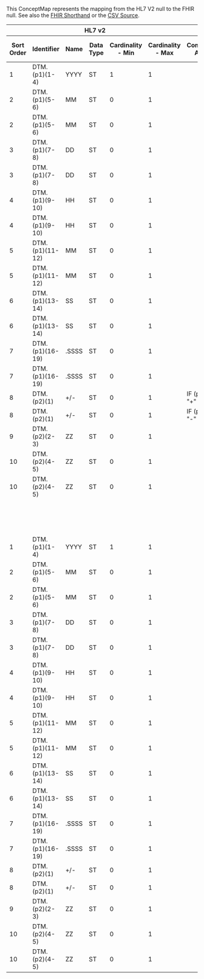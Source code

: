 
This ConceptMap represents the mapping from the HL7 V2 null to the FHIR null. See also the <a href='https://github.com/HL7/v2-to-fhir/blob/master/tank/Datatype DTM to dateTime.fsh'>FHIR Shorthand</a> or the <a href='https://github.com/HL7/v2-to-fhir/blob/master/mappings/datatypes/HL7 Data Type - FHIR R4_ DTM - Sheet1.csv'>CSV Source</a>.
<table class='grid'><thead>
<tr><th colspan='6'>HL7 v2</th><th colspan='3'>Condition (IF True, args)</th><th colspan='7'>HL7 FHIR</th><th rowspan='2'>Comments</th></tr>
<tr><th title='Rows are listed in sequence of how they appear in the v2 standard. The first column, Sort Order, provides a sort order that can re-create the original v2 standard sequence in case one opts to re-sort/filter the rows.'>Sort Order</th><th title='Contains the formal Data Type Name and Component Sequence according to the base standard using "." as the delimiter.'>Identifier</th><th title='The formal name of the field in the most current published version.'>Name</th><th title='The data type of the field in the most current published version if not deprecated, otherwise the data type at the time it was deprecated and removed.'>Data Type</th><th title='The V2 min cardinality expressed numerically.'>Cardinality - Min</th><th title='The V2 max cardinality expressed numerically.' style='border-right: 2px'>Cardinality - Max</th><th title='Condition in an easy to read syntax (Computable ANTLR)'>Computable ANTLR</th><th title='Condition in FHIRPath Notation'>Computable FHIRPath</th><th title='Condition expressed in narrative form' style='border-right: 2px'>Narrative</th><th title='An existing FHIR attribute in the target FHIR version.'>FHIR Attribute</th><th title='The FHIR attribute’s data type in the target FHIR version.'>Proposed Extension</th><th title='The proposed FHIR Extension.'>Data Type</th><th title='The FHIR min cardinality expressed numerically.'>Cardinality - Min</th><th title='The FHIR max cardinality expressed numerically.' style='border-right: 2px'>Cardinality - Max</th><th title='The URL to the Data Type Map that is to be used for the attribute in this segment.'>Data Type Mapping</th><th title='The fixed or computed value to assign.'>Assignment</th><th title='Mapping for terminology tables.'>Vocabulary</th></tr></thead>
<tbody>
<tr><td>1</td><td>DTM.(p1)(1-4)</td><td>YYYY</td><td>ST</td><td>1</td><td style='border-right: 2px'>1</td><td></td><td></td><td style='border-right: 2px'></td><td><a href='https://hl7.org/fhir/R4/datatypes-definitions.html#dateTime.'>dateTime.</a>(p1)(1-4)</td><td></td><td></td><td>1</td><td>1</td><td></td><td></td><td></td><td></td></tr>
<tr><td>2</td><td>DTM.(p1)(5-6)</td><td>MM</td><td>ST</td><td>0</td><td style='border-right: 2px'>1</td><td></td><td></td><td style='border-right: 2px'></td><td><a href='https://hl7.org/fhir/R4/datatypes-definitions.html#dateTime.'>dateTime.</a>(p1)(5)</td><td></td><td></td><td>0</td><td>1</td><td></td><td></td><td>"-"</td><td></td></tr>
<tr><td>2</td><td>DTM.(p1)(5-6)</td><td>MM</td><td>ST</td><td>0</td><td style='border-right: 2px'>1</td><td></td><td></td><td style='border-right: 2px'></td><td><a href='https://hl7.org/fhir/R4/datatypes-definitions.html#dateTime.'>dateTime.</a>(p1)(6-7)</td><td></td><td></td><td>0</td><td>1</td><td></td><td></td><td></td><td></td></tr>
<tr><td>3</td><td>DTM.(p1)(7-8)</td><td>DD</td><td>ST</td><td>0</td><td style='border-right: 2px'>1</td><td></td><td></td><td style='border-right: 2px'></td><td><a href='https://hl7.org/fhir/R4/datatypes-definitions.html#dateTime.'>dateTime.</a>(p1)(8)</td><td></td><td></td><td>0</td><td>1</td><td></td><td></td><td>"-"</td><td></td></tr>
<tr><td>3</td><td>DTM.(p1)(7-8)</td><td>DD</td><td>ST</td><td>0</td><td style='border-right: 2px'>1</td><td></td><td></td><td style='border-right: 2px'></td><td><a href='https://hl7.org/fhir/R4/datatypes-definitions.html#dateTime.'>dateTime.</a>(p1)(9-10)</td><td></td><td></td><td>0</td><td>1</td><td></td><td></td><td></td><td></td></tr>
<tr><td>4</td><td>DTM.(p1)(9-10)</td><td>HH</td><td>ST</td><td>0</td><td style='border-right: 2px'>1</td><td></td><td></td><td style='border-right: 2px'></td><td><a href='https://hl7.org/fhir/R4/datatypes-definitions.html#dateTime.'>dateTime.</a>(p1)(11)</td><td></td><td></td><td>0</td><td>1</td><td></td><td></td><td>"T"</td><td></td></tr>
<tr><td>4</td><td>DTM.(p1)(9-10)</td><td>HH</td><td>ST</td><td>0</td><td style='border-right: 2px'>1</td><td></td><td></td><td style='border-right: 2px'></td><td><a href='https://hl7.org/fhir/R4/datatypes-definitions.html#dateTime.'>dateTime.</a>(p1)(12-13)</td><td></td><td></td><td>0</td><td>1</td><td></td><td></td><td></td><td></td></tr>
<tr><td>5</td><td>DTM.(p1)(11-12)</td><td>MM</td><td>ST</td><td>0</td><td style='border-right: 2px'>1</td><td></td><td></td><td style='border-right: 2px'></td><td><a href='https://hl7.org/fhir/R4/datatypes-definitions.html#dateTime.'>dateTime.</a>(p1)(14)</td><td></td><td></td><td>0</td><td>1</td><td></td><td></td><td>":"</td><td></td></tr>
<tr><td>5</td><td>DTM.(p1)(11-12)</td><td>MM</td><td>ST</td><td>0</td><td style='border-right: 2px'>1</td><td></td><td></td><td style='border-right: 2px'></td><td><a href='https://hl7.org/fhir/R4/datatypes-definitions.html#dateTime.'>dateTime.</a>(p1)(15-16)</td><td></td><td></td><td>0</td><td>1</td><td></td><td></td><td></td><td></td></tr>
<tr><td>6</td><td>DTM.(p1)(13-14)</td><td>SS</td><td>ST</td><td>0</td><td style='border-right: 2px'>1</td><td></td><td></td><td style='border-right: 2px'></td><td><a href='https://hl7.org/fhir/R4/datatypes-definitions.html#dateTime.'>dateTime.</a>(p1)(17)</td><td></td><td></td><td>0</td><td>1</td><td></td><td></td><td>":"</td><td></td></tr>
<tr><td>6</td><td>DTM.(p1)(13-14)</td><td>SS</td><td>ST</td><td>0</td><td style='border-right: 2px'>1</td><td></td><td></td><td style='border-right: 2px'></td><td><a href='https://hl7.org/fhir/R4/datatypes-definitions.html#dateTime.'>dateTime.</a>(p1)(18-19)</td><td></td><td></td><td>0</td><td>1</td><td></td><td></td><td></td><td></td></tr>
<tr><td>7</td><td>DTM.(p1)(16-19)</td><td>.SSSS</td><td>ST</td><td>0</td><td style='border-right: 2px'>1</td><td></td><td></td><td style='border-right: 2px'></td><td><a href='https://hl7.org/fhir/R4/datatypes-definitions.html#dateTime.'>dateTime.</a>(p1)(20)</td><td></td><td></td><td>0</td><td>1</td><td></td><td></td><td>":"</td><td></td></tr>
<tr><td>7</td><td>DTM.(p1)(16-19)</td><td>.SSSS</td><td>ST</td><td>0</td><td style='border-right: 2px'>1</td><td></td><td></td><td style='border-right: 2px'></td><td><a href='https://hl7.org/fhir/R4/datatypes-definitions.html#dateTime.'>dateTime.</a>(p1)(<a href='#broken'><span style='font-weight: bold; color: red'>21-...</span></a>)</td><td></td><td></td><td>0</td><td>1</td><td></td><td></td><td></td><td></td></tr>
<tr><td>8</td><td>DTM.(p2)(1)</td><td>+/-</td><td>ST</td><td>0</td><td style='border-right: 2px'>1</td><td>IF (p2)(1) IS "+"</td><td></td><td style='border-right: 2px'></td><td><a href='https://hl7.org/fhir/R4/datatypes-definitions.html#dateTime.'>dateTime.</a>(p2)(1)</td><td></td><td></td><td>0</td><td>1</td><td></td><td></td><td>"+"</td><td></td></tr>
<tr><td>8</td><td>DTM.(p2)(1)</td><td>+/-</td><td>ST</td><td>0</td><td style='border-right: 2px'>1</td><td>IF (p2)(1) IS "-"</td><td></td><td style='border-right: 2px'></td><td><a href='https://hl7.org/fhir/R4/datatypes-definitions.html#dateTime.'>dateTime.</a>(p2)(1)</td><td></td><td></td><td>0</td><td>1</td><td></td><td></td><td>"-"</td><td></td></tr>
<tr><td>9</td><td>DTM.(p2)(2-3)</td><td>ZZ</td><td>ST</td><td>0</td><td style='border-right: 2px'>1</td><td></td><td></td><td style='border-right: 2px'></td><td><a href='https://hl7.org/fhir/R4/datatypes-definitions.html#dateTime.'>dateTime.</a>(p2)(2-3)</td><td></td><td></td><td>0</td><td>1</td><td></td><td></td><td></td><td></td></tr>
<tr><td>10</td><td>DTM.(p2)(4-5)</td><td>ZZ</td><td>ST</td><td>0</td><td style='border-right: 2px'>1</td><td></td><td></td><td style='border-right: 2px'></td><td><a href='https://hl7.org/fhir/R4/datatypes-definitions.html#dateTime.'>dateTime.</a>(p2)(4)</td><td></td><td></td><td>0</td><td>1</td><td></td><td></td><td>":"</td><td></td></tr>
<tr><td>10</td><td>DTM.(p2)(4-5)</td><td>ZZ</td><td>ST</td><td>0</td><td style='border-right: 2px'>1</td><td></td><td></td><td style='border-right: 2px'></td><td><a href='https://hl7.org/fhir/R4/datatypes-definitions.html#dateTime.'>dateTime.</a>(p2)(5-6)</td><td></td><td></td><td>0</td><td>1</td><td></td><td></td><td></td><td></td></tr>
<tr><td></td><td></td><td></td><td></td><td></td><td style='border-right: 2px'></td><td></td><td></td><td style='border-right: 2px'></td><td></td><td></td><td></td><td></td><td></td><td></td><td></td><td></td><td></td></tr>
<tr><td></td><td></td><td></td><td></td><td></td><td style='border-right: 2px'></td><td></td><td></td><td style='border-right: 2px'></td><td></td><td></td><td></td><td></td><td></td><td></td><td></td><td></td><td></td></tr>
<tr><td></td><td></td><td></td><td></td><td></td><td style='border-right: 2px'></td><td></td><td></td><td style='border-right: 2px'></td><td></td><td></td><td></td><td></td><td></td><td></td><td></td><td></td><td></td></tr>
<tr><td></td><td></td><td></td><td></td><td></td><td style='border-right: 2px'></td><td></td><td></td><td style='border-right: 2px'></td><td></td><td></td><td></td><td></td><td></td><td></td><td></td><td></td><td></td></tr>
<tr><td></td><td></td><td></td><td></td><td></td><td style='border-right: 2px'></td><td></td><td></td><td style='border-right: 2px'></td><td></td><td></td><td></td><td></td><td></td><td></td><td></td><td></td><td></td></tr>
<tr><td></td><td></td><td></td><td></td><td></td><td style='border-right: 2px'></td><td></td><td></td><td style='border-right: 2px'></td><td></td><td></td><td></td><td></td><td></td><td></td><td></td><td></td><td></td></tr>
<tr><td></td><td></td><td></td><td></td><td></td><td style='border-right: 2px'></td><td></td><td></td><td style='border-right: 2px'></td><td><a href='#broken'><span style='font-weight: bold; color: red'>ISO 8601</span></a></td><td></td><td></td><td></td><td></td><td></td><td></td><td></td><td></td></tr>
<tr><td></td><td></td><td></td><td></td><td></td><td style='border-right: 2px'></td><td></td><td></td><td style='border-right: 2px'></td><td></td><td></td><td></td><td></td><td></td><td></td><td></td><td></td><td></td></tr>
<tr><td></td><td></td><td></td><td></td><td></td><td style='border-right: 2px'></td><td></td><td></td><td style='border-right: 2px'></td><td></td><td></td><td></td><td></td><td></td><td></td><td></td><td></td><td></td></tr>
<tr><td></td><td></td><td></td><td></td><td></td><td style='border-right: 2px'></td><td></td><td></td><td style='border-right: 2px'></td><td></td><td></td><td></td><td></td><td></td><td></td><td></td><td></td><td></td></tr>
<tr><td></td><td></td><td></td><td></td><td></td><td style='border-right: 2px'></td><td></td><td></td><td style='border-right: 2px'></td><td></td><td></td><td></td><td></td><td></td><td></td><td></td><td></td><td></td></tr>
<tr><td></td><td></td><td></td><td></td><td></td><td style='border-right: 2px'></td><td></td><td></td><td style='border-right: 2px'></td><td></td><td></td><td></td><td></td><td></td><td></td><td></td><td></td><td></td></tr>
<tr><td>1</td><td>DTM.(p1)(1-4)</td><td>YYYY</td><td>ST</td><td>1</td><td style='border-right: 2px'>1</td><td></td><td></td><td style='border-right: 2px'></td><td>1</td><td>DTM.(p1)(1-4)</td><td><a href='#broken'><span style='font-weight: bold; color: red'>YYYY</span></a></td><td>ST</td><td>1</td><td><a href='ConceptMap-datatype-1-to-yyyy.html'>1</a></td><td></td><td></td><td></td></tr>
<tr><td>2</td><td>DTM.(p1)(5-6)</td><td>MM</td><td>ST</td><td>0</td><td style='border-right: 2px'>1</td><td></td><td></td><td style='border-right: 2px'></td><td>2</td><td>DTM.(p1)(5-6)</td><td><a href='#broken'><span style='font-weight: bold; color: red'>MM</span></a></td><td>ST</td><td>0</td><td><a href='ConceptMap-datatype-1-to-mm.html'>1</a></td><td></td><td></td><td></td></tr>
<tr><td>2</td><td>DTM.(p1)(5-6)</td><td>MM</td><td>ST</td><td>0</td><td style='border-right: 2px'>1</td><td></td><td></td><td style='border-right: 2px'></td><td>2</td><td>DTM.(p1)(5-6)</td><td><a href='#broken'><span style='font-weight: bold; color: red'>MM</span></a></td><td>ST</td><td>0</td><td><a href='ConceptMap-datatype-1-to-mm.html'>1</a></td><td></td><td></td><td></td></tr>
<tr><td>3</td><td>DTM.(p1)(7-8)</td><td>DD</td><td>ST</td><td>0</td><td style='border-right: 2px'>1</td><td></td><td></td><td style='border-right: 2px'></td><td>3</td><td>DTM.(p1)(7-8)</td><td><a href='#broken'><span style='font-weight: bold; color: red'>DD</span></a></td><td>ST</td><td>0</td><td><a href='ConceptMap-datatype-1-to-dd.html'>1</a></td><td></td><td></td><td></td></tr>
<tr><td>3</td><td>DTM.(p1)(7-8)</td><td>DD</td><td>ST</td><td>0</td><td style='border-right: 2px'>1</td><td></td><td></td><td style='border-right: 2px'></td><td>3</td><td>DTM.(p1)(7-8)</td><td><a href='#broken'><span style='font-weight: bold; color: red'>DD</span></a></td><td>ST</td><td>0</td><td><a href='ConceptMap-datatype-1-to-dd.html'>1</a></td><td></td><td></td><td></td></tr>
<tr><td>4</td><td>DTM.(p1)(9-10)</td><td>HH</td><td>ST</td><td>0</td><td style='border-right: 2px'>1</td><td></td><td></td><td style='border-right: 2px'></td><td>4</td><td>DTM.(p1)(9-10)</td><td><a href='#broken'><span style='font-weight: bold; color: red'>HH</span></a></td><td>ST</td><td>0</td><td><a href='ConceptMap-datatype-1-to-hh.html'>1</a></td><td></td><td></td><td></td></tr>
<tr><td>4</td><td>DTM.(p1)(9-10)</td><td>HH</td><td>ST</td><td>0</td><td style='border-right: 2px'>1</td><td></td><td></td><td style='border-right: 2px'></td><td>4</td><td>DTM.(p1)(9-10)</td><td><a href='#broken'><span style='font-weight: bold; color: red'>HH</span></a></td><td>ST</td><td>0</td><td><a href='ConceptMap-datatype-1-to-hh.html'>1</a></td><td></td><td></td><td></td></tr>
<tr><td>5</td><td>DTM.(p1)(11-12)</td><td>MM</td><td>ST</td><td>0</td><td style='border-right: 2px'>1</td><td></td><td></td><td style='border-right: 2px'></td><td>5</td><td>DTM.(p1)(11-12)</td><td><a href='#broken'><span style='font-weight: bold; color: red'>MM</span></a></td><td>ST</td><td>0</td><td><a href='ConceptMap-datatype-1-to-mm.html'>1</a></td><td></td><td></td><td></td></tr>
<tr><td>5</td><td>DTM.(p1)(11-12)</td><td>MM</td><td>ST</td><td>0</td><td style='border-right: 2px'>1</td><td></td><td></td><td style='border-right: 2px'></td><td>5</td><td>DTM.(p1)(11-12)</td><td><a href='#broken'><span style='font-weight: bold; color: red'>MM</span></a></td><td>ST</td><td>0</td><td><a href='ConceptMap-datatype-1-to-mm.html'>1</a></td><td></td><td></td><td></td></tr>
<tr><td>6</td><td>DTM.(p1)(13-14)</td><td>SS</td><td>ST</td><td>0</td><td style='border-right: 2px'>1</td><td></td><td></td><td style='border-right: 2px'></td><td></td><td></td><td></td><td></td><td></td><td></td><td></td><td></td><td></td></tr>
<tr><td>6</td><td>DTM.(p1)(13-14)</td><td>SS</td><td>ST</td><td>0</td><td style='border-right: 2px'>1</td><td></td><td></td><td style='border-right: 2px'></td><td></td><td></td><td></td><td></td><td></td><td></td><td></td><td></td><td></td></tr>
<tr><td>7</td><td>DTM.(p1)(16-19)</td><td>.SSSS</td><td>ST</td><td>0</td><td style='border-right: 2px'>1</td><td></td><td></td><td style='border-right: 2px'></td><td></td><td></td><td></td><td></td><td></td><td></td><td></td><td></td><td></td></tr>
<tr><td>7</td><td>DTM.(p1)(16-19)</td><td>.SSSS</td><td>ST</td><td>0</td><td style='border-right: 2px'>1</td><td></td><td></td><td style='border-right: 2px'></td><td></td><td></td><td></td><td></td><td></td><td></td><td></td><td></td><td></td></tr>
<tr><td>8</td><td>DTM.(p2)(1)</td><td>+/-</td><td>ST</td><td>0</td><td style='border-right: 2px'>1</td><td></td><td></td><td style='border-right: 2px'></td><td></td><td></td><td></td><td></td><td></td><td></td><td></td><td></td><td></td></tr>
<tr><td>8</td><td>DTM.(p2)(1)</td><td>+/-</td><td>ST</td><td>0</td><td style='border-right: 2px'>1</td><td></td><td></td><td style='border-right: 2px'></td><td></td><td></td><td></td><td></td><td></td><td></td><td></td><td></td><td></td></tr>
<tr><td>9</td><td>DTM.(p2)(2-3)</td><td>ZZ</td><td>ST</td><td>0</td><td style='border-right: 2px'>1</td><td></td><td></td><td style='border-right: 2px'></td><td></td><td></td><td></td><td></td><td></td><td></td><td></td><td></td><td></td></tr>
<tr><td>10</td><td>DTM.(p2)(4-5)</td><td>ZZ</td><td>ST</td><td>0</td><td style='border-right: 2px'>1</td><td></td><td></td><td style='border-right: 2px'></td><td></td><td></td><td></td><td></td><td></td><td></td><td></td><td></td><td></td></tr>
<tr><td>10</td><td>DTM.(p2)(4-5)</td><td>ZZ</td><td>ST</td><td>0</td><td style='border-right: 2px'>1</td><td></td><td></td><td style='border-right: 2px'></td><td></td><td></td><td></td><td></td><td></td><td></td><td></td><td></td><td></td></tr>
</tbody></table>
